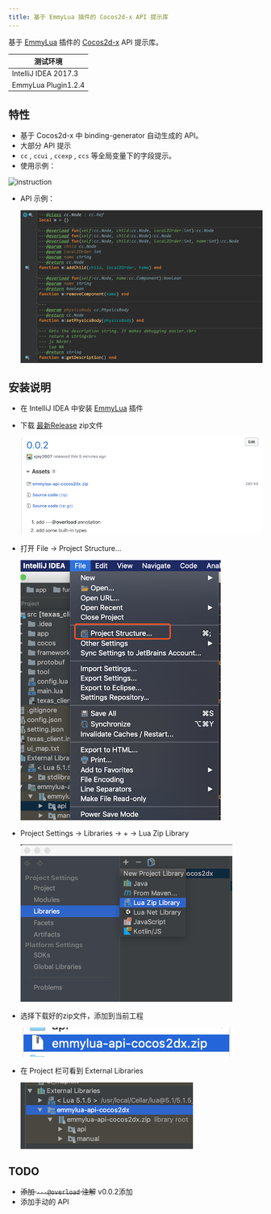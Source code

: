 ```yaml
---
title: 基于 EmmyLua 插件的 Cocos2d-x API 提示库
---
```


基于 [EmmyLua](https://github.com/EmmyLua/IntelliJ-EmmyLua) 插件的 [Cocos2d-x](https://github.com/cocos2d/cocos2d-x) API 提示库。

| 测试环境             |
| -------------------- |
| IntelliJ IDEA 2017.3 |
| EmmyLua Plugin1.2.4  |

## 特性

- 基于 Cocos2d-x 中 binding-generator 自动生成的 API。
- 大部分 API 提示
- `cc` , `ccui` , `ccexp` , `ccs` 等全局变量下的字段提示。
- 使用示例：

![instruction](res/instruction.gif)

- API 示例：

  ![sample_node](res/sample_node.png)

## 安装说明

- 在 IntelliJ IDEA 中安装 [EmmyLua](https://github.com/EmmyLua/IntelliJ-EmmyLua)  插件

- 下载 [最新Release](https://github.com/xjay2007/emmylua-api-cocos2dx/releases) zip文件

  ![step_download_zip](res/step_download_zip.png)

- 打开 File -> Project Structure...

  ![step_open_structure](res/step_open_structure.png)

- Project Settings -> Libraries -> + -> Lua Zip Library 

  ![step_add_library](res/step_add_library.png)

- 选择下载好的zip文件，添加到当前工程

  ![step_select_zip](res/step_select_zip.png)

- 在 Project 栏可看到 External Libraries

  ![step_add_success](res/step_add_success.png)

## TODO

- ~~添加 `---@overload` 注解~~ v0.0.2添加
- 添加手动的 API
